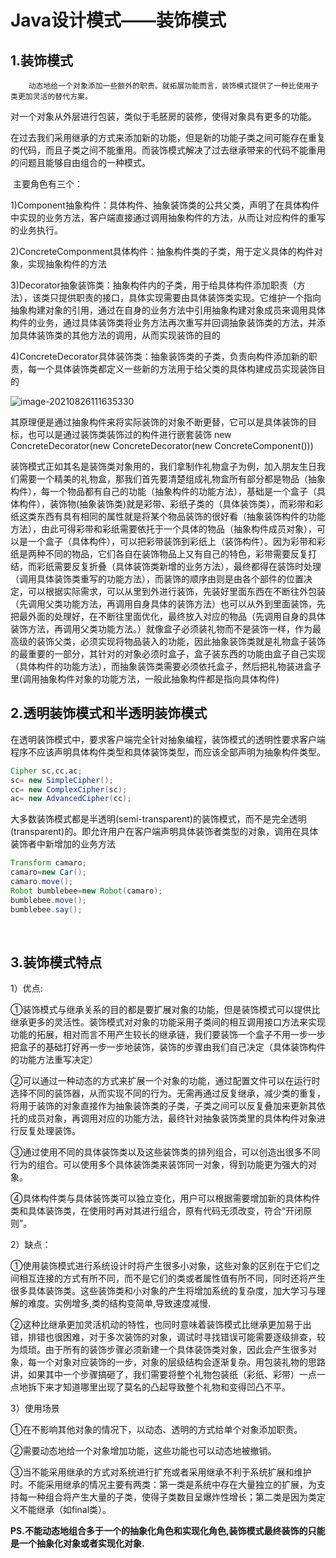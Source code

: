 # Java设计模式——装饰模式

## 1.装饰模式

```
	动态地给一个对象添加一些额外的职责。就拓展功能而言，装饰模式提供了一种比使用子类更加灵活的替代方案。
```

​		对一个对象从外层进行包装，类似于毛胚房的装修，使得对象具有更多的功能。

​		在过去我们采用继承的方式来添加新的功能，但是新的功能子类之间可能存在重复的代码，而且子类之间不能重用。而装饰模式解决了过去继承带来的代码不能重用的问题且能够自由组合的一种模式。



​		主要角色有三个：

​		1)Component抽象构件：具体构件、抽象装饰类的公共父类，声明了在具体构件中实现的业务方法，客户端直接通过调用抽象构件的方法，从而让对应构件的重写的业务执行。

​		2)ConcreteComponment具体构件：抽象构件类的子类，用于定义具体的构件对象，实现抽象构件的方法

​		3)Decorator抽象装饰类：抽象构件内的子类，用于给具体构件添加职责（方法），该类只提供职责的接口，具体实现需要由具体装饰类实现。它维护一个指向抽象构建对象的引用，通过在自身的业务方法中引用抽象构建对象成员来调用具体构件的业务，通过具体装饰类将业务方法再次重写并回调抽象装饰类的方法，并添加具体装饰类的其他方法的调用，从而实现装饰的目的

​		4)ConcreteDecorator具体装饰类：抽象装饰类的子类，负责向构件添加新的职责，每一个具体装饰类都定义一些新的方法用于给父类的具体构建成员实现装饰目的

![image-20210826111635330](C:\Users\hp\AppData\Roaming\Typora\typora-user-images\image-20210826111635330.png)

​		其原理便是通过抽象构件来将实际装饰的对象不断更替，它可以是具体装饰的目标，也可以是通过装饰类装饰过的构件进行嵌套装饰    new ConcreteDecorator(new ConcreteDecorator(new ConcreteComponent()))		

​		装饰模式正如其名是装饰类对象用的，我们拿制作礼物盒子为例，加入朋友生日我们需要一个精美的礼物盒，那我们首先要清楚组成礼物盒所有部分都是物品（抽象构件），每一个物品都有自己的功能（抽象构件的功能方法），基础是一个盒子（具体构件），装饰物(抽象装饰类)就是彩带、彩纸子类的（具体装饰类），而彩带和彩纸这类东西有具有相同的属性就是将某个物品装饰的很好看（抽象装饰构件的功能方法），由此可得彩带和彩纸需要依托于一个具体的物品（抽象构件成员对象），可以是一个盒子（具体构件），可以把彩带装饰到彩纸上（装饰构件）。因为彩带和彩纸是两种不同的物品，它们各自在装饰物品上又有自己的特色，彩带需要反复打结，而彩纸需要反复折叠（具体装饰类新增的业务方法），最终都得在装饰时处理（调用具体装饰类重写的功能方法），而装饰的顺序由则是由各个部件的位置决定，可以根据实际需求，可以从里到外进行装饰，先装好里面东西在不断往外包装（先调用父类功能方法，再调用自身具体的装饰方法）也可以从外到里面装饰，先把最外面的处理好，在不断往里面优化，最终放入对应的物品（先调用自身的具体装饰方法，再调用父类功能方法。）就像盒子必须装礼物而不是装饰一样，作为最高级的装饰父类，必须实现将物品装入的功能，因此抽象装饰类就是礼物盒子装饰的最重要的一部分，其针对的对象必须时盒子，盒子装东西的功能由盒子自己实现（具体构件的功能方法），而抽象装饰类需要必须依托盒子，然后把礼物装进盒子里(调用抽象构件对象的功能方法，一般此抽象构件都是指向具体构件)

## 2.透明装饰模式和半透明装饰模式

​		在透明装饰模式中，要求客户端完全针对抽象编程，装饰模式的透明性要求客户端程序不应该声明具体构件类型和具体装饰类型，而应该全部声明为抽象构件类型。

```java
Cipher sc,cc,ac;
sc= new SimpleCipher();
cc= new ComplexCipher(sc);	
ac= new AdvancedCipher(cc); 

```

​		大多数装饰模式都是半透明(semi-transparent)的装饰模式，而不是完全透明(transparent)的。即允许用户在客户端声明具体装饰者类型的对象，调用在具体装饰者中新增加的业务方法

```java
Transform camaro;
camaro=new Car();
camaro.move();
Robot bumblebee=new Robot(camaro);
bumblebee.move();
bumblebee.say(); 

```

​		

## 3.装饰模式特点

1）优点:

①装饰模式与继承关系的目的都是要扩展对象的功能，但是装饰模式可以提供比继承更多的灵活性。装饰模式对对象的功能采用子类间的相互调用接口方法来实现功能的拓展，相对而言不用产生较长的继承链，我们要装饰一个盒子不用一步一步把盒子的基础打好再一步一步地装饰，装饰的步骤由我们自己决定（具体装饰构件的功能方法重写决定） 

②可以通过一种动态的方式来扩展一个对象的功能，通过配置文件可以在运行时选择不同的装饰器，从而实现不同的行为。无需再通过反复继承，减少类的重复，将用于装饰的对象直接作为抽象装饰类的子类，子类之间可以反复叠加来更新其依托的成员对象，再调用对应的功能方法，最终针对抽象装饰类里的具体构件对象进行反复处理装饰。

③通过使用不同的具体装饰类以及这些装饰类的排列组合，可以创造出很多不同行为的组合。可以使用多个具体装饰类来装饰同一对象，得到功能更为强大的对象。

④具体构件类与具体装饰类可以独立变化，用户可以根据需要增加新的具体构件类和具体装饰类，在使用时再对其进行组合，原有代码无须改变，符合“开闭原则”。

2）缺点：

①使用装饰模式进行系统设计时将产生很多小对象，这些对象的区别在于它们之间相互连接的方式有所不同，而不是它们的类或者属性值有所不同，同时还将产生很多具体装饰类。这些装饰类和小对象的产生将增加系统的复杂度，加大学习与理解的难度。实例增多,类的结构变简单,导致速度减慢.

②这种比继承更加灵活机动的特性，也同时意味着装饰模式比继承更加易于出错，排错也很困难，对于多次装饰的对象，调试时寻找错误可能需要逐级排查，较为烦琐。由于所有的装饰步骤必须新建一个具体装饰类对象，因此会产生很多对象，每一个对象对应装饰的一步，对象的层级结构会逐渐复杂。用包装礼物的思路讲，如果其中一个步骤搞砸了，我们需要将整个礼物包装纸（彩纸、彩带）一点一点地拆下来才知道哪里出现了莫名的凸起导致整个礼物和变得凹凸不平。

3）使用场景

①在不影响其他对象的情况下，以动态、透明的方式给单个对象添加职责。 

②需要动态地给一个对象增加功能，这些功能也可以动态地被撤销。  

③当不能采用继承的方式对系统进行扩充或者采用继承不利于系统扩展和维护时。不能采用继承的情况主要有两类：第一类是系统中存在大量独立的扩展，为支持每一种组合将产生大量的子类，使得子类数目呈爆炸性增长；第二类是因为类定义不能继承（如final类）。



**PS.不能动态地组合多于一个的抽象化角色和实现化角色,装饰模式最终装饰的只能是一个抽象化对象或者实现化对象.**

